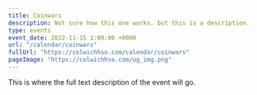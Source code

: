 ```yaml
---
title: Coinwars
description: Not sure how this one works, but this is a description.
type: events
event_date: 2022-11-15 1:00:00 +0000
url: "/calendar/coinwars"
fullUrl: "https://colwichhso.com/calendar/coinwars"
pageImage: "https://colwichhso.com/og_img.png"
---
```

This is where the full text description of the event will go.